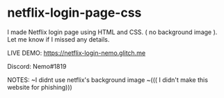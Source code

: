 # netflix-login-page-css
I made Netflix login page using HTML and CSS. ( no background image ). Let me know if I missed any details.

LIVE DEMO: https://netflix-login-nemo.glitch.me

Discord: Nemo#1819

NOTES: ~I didnt use netflix's background image ~((( I didn't make this website for phishing)))
